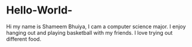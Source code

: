 # Hello-World-

Hi my name is Shameem Bhuiya, I cam a computer science major. I enjoy hanging out and playing basketball with my friends.
I love trying out different food. 
